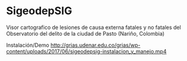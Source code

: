 # SigeodepSIG
Visor cartografico de lesiones de causa externa fatales y no fatales del Observatorio del delito de la ciudad de Pasto (Nariño, Colombia)

Instalación/Demo
http://grias.udenar.edu.co/grias/wp-content/uploads/2017/06/sigeodepsig-instalacion_y_manejo.mp4
